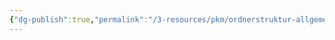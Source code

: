 ```yaml
---
{"dg-publish":true,"permalink":"/3-resources/pkm/ordnerstruktur-allgemein/","created":"2024-04-14T12:43:52.071+02:00","updated":"2024-04-14T12:43:56.336+02:00"}
---
```


